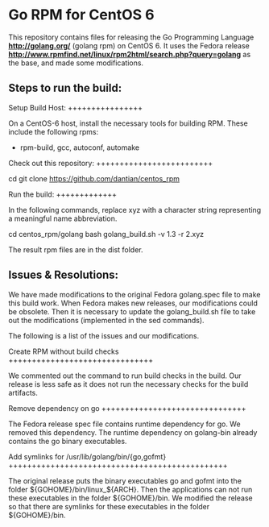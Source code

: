 Go RPM for CentOS 6
==================

This repository contains files for releasing the Go Programming Language **http://golang.org/** (golang rpm) on CentOS 6. It uses the Fedora release **http://www.rpmfind.net/linux/rpm2html/search.php?query=golang** as the base, and made some modifications.


Steps to run the build:
--------------------

Setup Build Host:
++++++++++++++++

On a CentOS-6 host, install the necessary tools for building RPM. These include the following rpms:

* rpm-build, gcc, autoconf, automake

Check out this repository:
+++++++++++++++++++++++++

cd 
git clone https://github.com/dantian/centos_rpm

Run the build:
+++++++++++++

In the following commands, replace xyz with a character string representing a meaningful name abbreviation.

cd centos_rpm/golang
bash golang_build.sh -v 1.3 -r 2.xyz

The result rpm files are in the dist folder.


Issues & Resolutions:
--------------------

We have made modifications to the original Fedora golang.spec file to make this build work. When Fedora makes new releases, our modifications could be obsolete. Then it is necessary to update the golang_build.sh file to take out the modifications (implemented in the sed commands).

The following is a list of the issues and our modifications.

Create RPM without build checks
+++++++++++++++++++++++++++++++

We commented out the command to run build checks in the build. Our release is less safe as it does not run the necessary checks for the build artifacts.


Remove dependency on go
+++++++++++++++++++++++++++++++

The Fedora release spec file contains runtime dependency for go. We removed this dependency. The runtime dependency on golang-bin already contains the go binary executables.

Add symlinks for /usr/lib/golang/bin/{go,gofmt}
+++++++++++++++++++++++++++++++++++++++++++++++

The original release puts the binary executables go and gofmt into the folder ${GOHOME}/bin/linux_${ARCH}. Then the applications can not run these executables in the folder ${GOHOME}/bin. We modified the release so that there are symlinks for these executables in the folder ${GOHOME}/bin.
